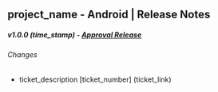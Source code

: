 ## project_name - Android | Release Notes

##### v1.0.0 (time_stamp) - [Approval Release](document_link)
###### Changes
+ ticket_description [ticket_number] (ticket_link)